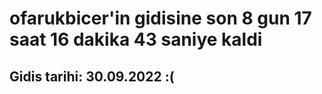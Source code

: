 # ofarukbicer'in gidisine son 8 gun 17 saat 16 dakika 43 saniye kaldi

## Gidis tarihi: 30.09.2022 :(